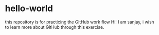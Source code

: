 # hello-world
this repository is for practicing the GitHub work flow
Hi! I am sanjay, i wish to learn more about GitHub through this exercise.
